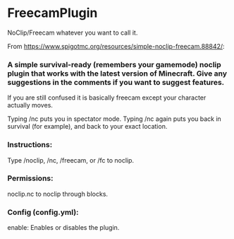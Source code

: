 # FreecamPlugin
NoClip/Freecam whatever you want to call it.

From https://www.spigotmc.org/resources/simple-noclip-freecam.88842/:

### A simple survival-ready (remembers your gamemode) noclip plugin that works with the latest version of Minecraft. Give any suggestions in the comments if you want to suggest features.

If you are still confused it is basically freecam except your character actually moves.

Typing /nc puts you in spectator mode. Typing /nc again puts you back in survival (for example), and back to your exact location.

### Instructions:
Type /noclip, /nc, /freecam, or /fc to noclip.

### Permissions:
noclip.nc to noclip through blocks.

### Config (config.yml):
enable: Enables or disables the plugin.
